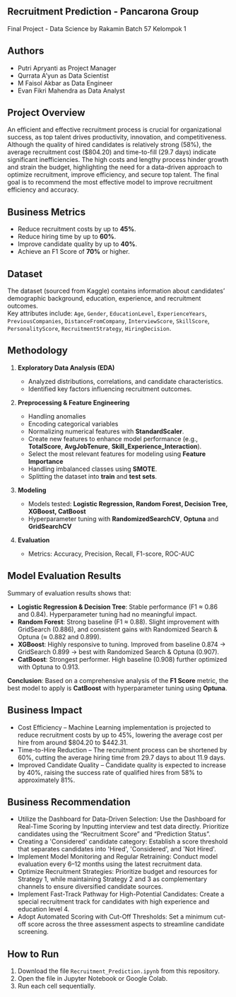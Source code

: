 ## Recruitment Prediction - Pancarona Group
Final Project - Data Science by Rakamin Batch 57 Kelompok 1

## Authors
- Putri Apryanti as Project Manager
- Qurrata A'yun as Data Scientist
- M Faisol Akbar as Data Engineer
- Evan Fikri Mahendra as Data Analyst

## Project Overview

An efficient and effective recruitment process is crucial for organizational success, as top talent drives productivity, innovation, and competitiveness. Although the quality of hired candidates is relatively strong (58%), the average recruitment cost ($804.20) and time-to-fill (29.7 days) indicate significant inefficiencies. The high costs and lengthy process hinder growth and strain the budget, highlighting the need for a data-driven approach to optimize recruitment, improve efficiency, and secure top talent.
The final goal is to recommend the most effective model to improve recruitment efficiency and accuracy.

## Business Metrics
- Reduce recruitment costs by up to **45%**.  
- Reduce hiring time by up to **60%**.  
- Improve candidate quality by up to **40%**.  
- Achieve an F1 Score of **70%** or higher. 
  
## Dataset
The dataset (sourced from Kaggle) contains information about candidates’ demographic background, education, experience, and recruitment outcomes.  
Key attributes include:
  `Age`, `Gender`, `EducationLevel`, `ExperienceYears`, `PreviousCompanies`, `DistanceFromCompany`, `InterviewScore`, `SkillScore`, `PersonalityScore`,  `RecruitmentStrategy`, `HiringDecision`.

## Methodology
1. **Exploratory Data Analysis (EDA)**  
   - Analyzed distributions, correlations, and candidate characteristics.  
   - Identified key factors influencing recruitment outcomes.  

2. **Preprocessing & Feature Engineering**  
   - Handling anomalies 
   - Encoding categorical variables  
   - Normalizing numerical features with **StandardScaler**.
   - Create new features to enhance model performance (e.g., **TotalScore**, **AvgJobTenure**, **Skill_Experience_Interaction**).
   - Select the most relevant features for modeling using **Feature Importance**
   - Handling imbalanced classes using **SMOTE**.  
   - Splitting the dataset into **train** and **test sets**. 

3. **Modeling**  
   - Models tested: **Logistic Regression, Random Forest, Decision Tree, XGBoost, CatBoost**  
   - Hyperparameter tuning with **RandomizedSearchCV**, **Optuna** and **GridSearchCV**  

4. **Evaluation**  
   - Metrics: Accuracy, Precision, Recall, F1-score, ROC-AUC
  
## Model Evaluation Results

Summary of evaluation results shows that:  
- **Logistic Regression & Decision Tree**: Stable performance (F1 ≈ 0.86 and 0.84). Hyperparameter tuning had no meaningful impact.
- **Random Forest**: Strong baseline (F1 ≈ 0.88). Slight improvement with GridSearch (0.886), and consistent gains with Randomized Search & Optuna (≈ 0.882 and 0.899).
- **XGBoost**: Highly responsive to tuning. Improved from baseline 0.874 → GridSearch 0.899 → best with Randomized Search & Optuna (0.907).
- **CatBoost**: Strongest performer. High baseline (0.908) further optimized with Optuna to 0.913.

**Conclusion**: Based on a comprehensive analysis of the **F1 Score** metric, the best model to apply is **CatBoost** with hyperparameter tuning using **Optuna**.

## Business Impact
- Cost Efficiency – Machine Learning implementation is projected to reduce recruitment costs by up to 45%, lowering the average cost per hire from around $804.20 to $442.31.
- Time-to-Hire Reduction – The recruitment process can be shortened by 60%, cutting the average hiring time from 29.7 days to about 11.9 days.
- Improved Candidate Quality – Candidate quality is expected to increase by 40%, raising the success rate of qualified hires from 58% to approximately 81%.

## Business Recommendation

- Utilize the Dashboard for Data-Driven Selection: Use the Dashboard for Real-Time Scoring by Inputting interview and test data directly. Prioritize candidates using the “Recruitment Score” and “Prediction Status”.
- Creating a 'Considered' candidate category: Establish a score threshold that separates candidates into 'Hired', 'Considered', and 'Not Hired'.
- Implement Model Monitoring and Regular Retraining: Conduct model evaluation every 6–12 months using the latest recruitment data.
- Optimize Recruitment Strategies: Prioritize budget and resources for Strategy 1, while maintaining Strategy 2 and 3 as complementary channels to ensure diversified candidate sources.
- Implement Fast-Track Pathway for High-Potential Candidates: Create a special recruitment track for candidates with high experience and education level 4.
- Adopt Automated Scoring with Cut-Off Thresholds: Set a minimum cut-off score across the three assessment aspects to streamline candidate screening. 
 
## How to Run
1. Download the file `Recruitment_Prediction.ipynb` from this repository.  
2. Open the file in Jupyter Notebook or Google Colab.  
3. Run each cell sequentially.  



